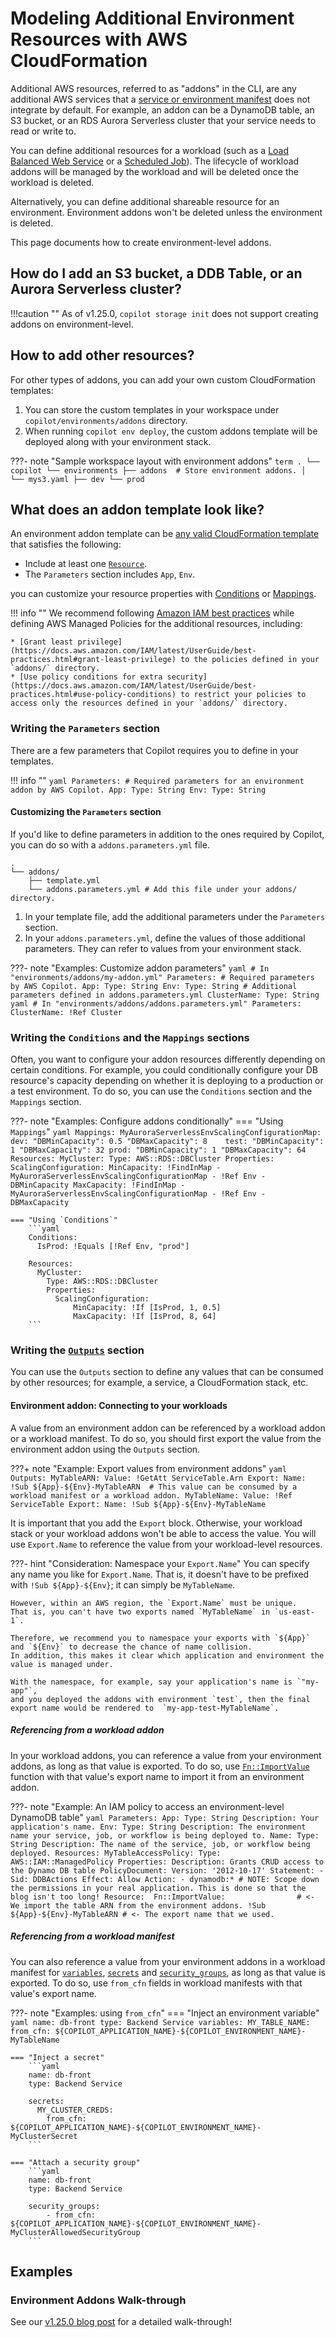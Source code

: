# Modeling Additional Environment Resources with AWS CloudFormation

Additional AWS resources, referred to as "addons" in the CLI, are any additional AWS services that a [service or environment manifest](../../manifest/overview.en.md) does not integrate by default. 
For example, an addon can be a DynamoDB table, an S3 bucket, or an RDS Aurora Serverless cluster that your service needs to read or write to.

You can define additional resources for a workload (such as a [Load Balanced Web Service](../../manifest/lb-web-service.en.md)
or a [Scheduled Job](../../manifest/scheduled-job.en.md)).
The lifecycle of workload addons will be managed by the workload and will be deleted once the workload is deleted.

Alternatively, you can define additional shareable resource for an environment.
Environment addons won't be deleted unless the environment is deleted.

This page documents how to create environment-level addons.

## How do I add an S3 bucket, a DDB Table, or an Aurora Serverless cluster?

!!!caution "" 
    As of v1.25.0, `copilot storage init` does not support creating addons on environment-level.


## How to add other resources?

For other types of addons, you can add your own custom CloudFormation templates:

1. You can store the custom templates in your workspace under `copilot/environments/addons` directory.
2. When running `copilot env deploy`, the custom addons template will be deployed along with your environment stack.


???- note "Sample workspace layout with environment addons"
    ```term
    .
    └── copilot
        └── environments
            ├── addons  # Store environment addons.
            │   └── mys3.yaml
            ├── dev
            └── prod      
    ```

## What does an addon template look like?
An environment addon template can be [any valid CloudFormation template](https://docs.aws.amazon.com/AWSCloudFormation/latest/UserGuide/template-anatomy.html) that satisfies the following:

* Include at least one [`Resource`](https://docs.aws.amazon.com/AWSCloudFormation/latest/UserGuide/resources-section-structure.html).
* The `Parameters` section includes `App`, `Env`.

you can customize your resource properties with [Conditions](https://docs.aws.amazon.com/AWSCloudFormation/latest/UserGuide/conditions-section-structure.html) or [Mappings](https://docs.aws.amazon.com/AWSCloudFormation/latest/UserGuide/mappings-section-structure.html).

!!! info ""
    We recommend following [Amazon IAM best practices](https://docs.aws.amazon.com/IAM/latest/UserGuide/best-practices.html) while defining AWS Managed Policies for the additional resources, including:

    * [Grant least privilege](https://docs.aws.amazon.com/IAM/latest/UserGuide/best-practices.html#grant-least-privilege) to the policies defined in your `addons/` directory.  
    * [Use policy conditions for extra security](https://docs.aws.amazon.com/IAM/latest/UserGuide/best-practices.html#use-policy-conditions) to restrict your policies to access only the resources defined in your `addons/` directory.   


### Writing the `Parameters` section

There are a few parameters that Copilot requires you to define in your templates. 

!!! info ""
    ```yaml
    Parameters:
        # Required parameters for an environment addon by AWS Copilot.
        App:
            Type: String
        Env:
            Type: String
    ```


#### Customizing the `Parameters` section

If you'd like to define parameters in addition to the ones required by Copilot, you can do so with a
`addons.parameters.yml` file.

```term
.
└── addons/
    ├── template.yml
    └── addons.parameters.yml # Add this file under your addons/ directory.
```

1. In your template file, add the additional parameters under the `Parameters` section.
2. In your `addons.parameters.yml`, define the values of those additional parameters. They can refer to values from your environment stack. 

???- note "Examples: Customize addon parameters"
    ```yaml
    # In "environments/addons/my-addon.yml"
    Parameters:
      # Required parameters by AWS Copilot.
      App:
        Type: String
      Env:
        Type: String
      # Additional parameters defined in addons.parameters.yml
      ClusterName:
        Type: String
    ```
    ```yaml
    # In "environments/addons/addons.parameters.yml"
    Parameters:
        ClusterName: !Ref Cluster
    ```

### Writing the `Conditions` and the `Mappings` sections

Often, you want to configure your addon resources differently depending on certain conditions. 
For example, you could conditionally configure your DB resource's capacity depending on whether it is deploying to a 
production or a test environment. To do so, you can use the `Conditions` section and the `Mappings` section.

???- note "Examples: Configure addons conditionally"
    === "Using `Mappings`"
        ```yaml
        Mappings:
            MyAuroraServerlessEnvScalingConfigurationMap:
                dev:
                    "DBMinCapacity": 0.5
                    "DBMaxCapacity": 8   
                test:
                    "DBMinCapacity": 1
                    "DBMaxCapacity": 32
                prod:
                    "DBMinCapacity": 1
                    "DBMaxCapacity": 64
        Resources:
            MyCluster:
                Type: AWS::RDS::DBCluster
                Properties:
                    ScalingConfiguration:
                        MinCapacity: !FindInMap
                            - MyAuroraServerlessEnvScalingConfigurationMap
                            - !Ref Env
                            - DBMinCapacity
                        MaxCapacity: !FindInMap
                            - MyAuroraServerlessEnvScalingConfigurationMap
                            - !Ref Env
                            - DBMaxCapacity
        ```
    
    === "Using `Conditions`"
        ```yaml
        Conditions:
          IsProd: !Equals [!Ref Env, "prod"] 
        
        Resources:
          MyCluster:
            Type: AWS::RDS::DBCluster
            Properties:
              ScalingConfiguration:
                  MinCapacity: !If [IsProd, 1, 0.5]
                  MaxCapacity: !If [IsProd, 8, 64]
        ```


### Writing the [`Outputs`](https://docs.aws.amazon.com/AWSCloudFormation/latest/UserGuide/outputs-section-structure.html) section

You can use the `Outputs` section to define any values that can be consumed by other resources; for example, a service,
a CloudFormation stack, etc.

#### Environment addon: Connecting to your workloads

A value from an environment addon can be referenced by a workload addon or a workload manifest.
To do so, you should first export the value from the environment addon using the `Outputs` section.

???+ note "Example: Export values from environment addons"
    ```yaml
    Outputs:
        MyTableARN:
            Value: !GetAtt ServiceTable.Arn
            Export:
                Name: !Sub ${App}-${Env}-MyTableARN  # This value can be consumed by a workload manifest or a workload addon.
        MyTableName:
            Value: !Ref ServiceTable
            Export:
                Name: !Sub ${App}-${Env}-MyTableName
    ```


It is important that you add the `Export` block. 
Otherwise, your workload stack or your workload addons won't be able to access the value.
You will use `Export.Name` to reference the value from your workload-level resources.

???- hint "Consideration: Namespace your `Export.Name`"
    You can specify any name you like for `Export.Name`.
    That is, it doesn't have to be prefixed with `!Sub ${App}-${Env}`; it can simply be `MyTableName`.

    However, within an AWS region, the `Export.Name` must be unique. 
    That is, you can't have two exports named `MyTableName` in `us-east-1`.
    
    Therefore, we recommend you to namespace your exports with `${App}` and `${Env}` to decrease the chance of name collision. 
    In addition, this makes it clear which application and environment the value is managed under.
    
    With the namespace, for example, say your application's name is `"my-app"`,
    and you deployed the addons with environment `test`, then the final export name would be rendered to  `my-app-test-MyTableName`.


##### Referencing from a workload addon

In your workload addons, you can reference a value from your environment addons, as long as that value is exported.
To do so, use [`Fn::ImportValue`](https://docs.aws.amazon.com/AWSCloudFormation/latest/UserGuide/intrinsic-function-reference-importvalue.html)
function with that value's export name to import it from an environment addon.

???- note "Example: An IAM policy to access an environment-level DynamoDB table"
    ```yaml
    Parameters:
      App:
        Type: String
        Description: Your application's name.
      Env:
        Type: String
        Description: The environment name your service, job, or workflow is being deployed to.
      Name:
        Type: String
        Description: The name of the service, job, or workflow being deployed.
    Resources:
      MyTableAccessPolicy:
        Type: AWS::IAM::ManagedPolicy
        Properties:
          Description: Grants CRUD access to the Dynamo DB table
          PolicyDocument:
            Version: '2012-10-17'
            Statement:
              - Sid: DDBActions
                Effect: Allow
                Action:
                  - dynamodb:* # NOTE: Scope down the permissions in your real application. This is done so that the blog isn't too long!
                Resource: 
                  Fn::ImportValue:                # <- We import the table ARN from the environment addons.
                    !Sub ${App}-${Env}-MyTableARN # <- The export name that we used.
    ```

##### Referencing from a workload manifest

You can also reference a value from your environment addons in a workload manifest for 
[`variables`](../../../manifest/lb-web-service/#variables-from-cfn), 
[`secrets`](../../../manifest/lb-web-service/#secrets-from-cfn) and 
[`security_groups`](../../../manifest/lb-web-service/#network-vpc-security-groups-from-cfn), 
as long as that value is exported. To do so, use `from_cfn` fields in workload manifests with that value's export name.


???- note "Examples: using `from_cfn`"
    === "Inject an environment variable"
        ```yaml
        name: db-front
        type: Backend Service
        variables:
          MY_TABLE_NAME:
            from_cfn: ${COPILOT_APPLICATION_NAME}-${COPILOT_ENVIRONMENT_NAME}-MyTableName
        ```

    === "Inject a secret"
        ```yaml
        name: db-front
        type: Backend Service
        
        secrets:
          MY_CLUSTER_CREDS:
            from_cfn: ${COPILOT_APPLICATION_NAME}-${COPILOT_ENVIRONMENT_NAME}-MyClusterSecret
        ```

    === "Attach a security group"
        ```yaml
        name: db-front
        type: Backend Service
        
        security_groups:
            - from_cfn: ${COPILOT_APPLICATION_NAME}-${COPILOT_ENVIRONMENT_NAME}-MyClusterAllowedSecurityGroup
        ```



## Examples

### Environment Addons Walk-through
See our [v1.25.0 blog post](../../../../blogs/release-v125/#environment-addons) for a detailed walk-through!